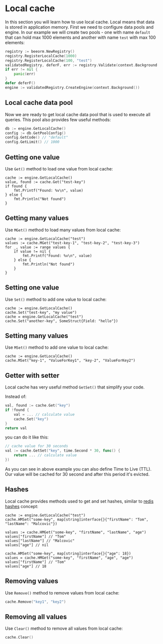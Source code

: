 # Local cache

In this section you will learn how to use local cache.
Local means that data is stored in application memory.
First we need to configure data pools and engine. In our example
we will create two pools - one with name `default` that can hold max 1000 elements
and another with name `test` with max 100 elements:

```go
registry := beeorm.NewRegistry()
registry.RegisterLocalCache(1000)
registry.RegisterLocalCache(100, "test")
validatedRegistry, deferF, err := registry.Validate(context.Background())
if err != nil {
    panic(err)
}
defer deferF()
engine := validatedRegistry.CreateEngine(context.Background())
```

## Local cache data pool

Now we are ready to get local cache data pool that is used to execute all queries.
This pool also provides few useful methods:

```go
db := engine.GetLocalCache()
config := db.GetPoolConfig()
config.GetCode() // "default"
config.GetLimit() // 1000
```

## Getting one value

Use ``Get()`` method to load one value from local cache:

```go{2}
cache := engine.GetLocalCache()
value, found := cache.Get("test-key")
if found {
    fmt.Printf("Found: %v\n", value)
} else {
    fmt.Println("Not found")
}
```

## Getting many values

Use ``MGet()`` method to load many values from local cache:

```go{2}
cache := engine.GetLocalCache("test")
values := cache.MGet("test-key-1", "test-key-2", "test-key-3")
for _, value := range values {
    if value != nil {
        fmt.Printf("Found: %v\n", value)
    } else {
        fmt.Println("Not found")
    }
}
```

## Setting one value

Use ``Set()`` method to add one value to local cache:

```go{2,4}
cache := engine.GetLocalCache()
cache.Set("test-key", "my value")
cache = engine.GetLocalCache("test")
cache.Set("another-key", SomeStruct{Field: "hello"})
```

## Setting many values

Use ``MSet()`` method to add one value to local cache:

```go{2,4}
cache := engine.GetLocalCache()
cache.MSet("key-1", "ValueForKey1", "key-2", "ValueForKey2")
```

## Getter with setter

Local cache has very useful method `GetSet()` that
simplify your code. 

Instead of:

```go
val, found := cache.Get("key")
if !found {
    val = ... // calculate value
    cache.Set("key")
}
return val
```

you can do it like this:

```go
// cache value for 30 seconds
val := cache.GetSet("key", time.Second * 30, func() {
    return ... // calculate value
})
```

As you can see in above example you can also define Time to Live (TTL). 
Our value will be cached for 30 second and after this period it's evicted.


## Hashes

Local cache provides methods used to get and set hashes, similar
to [redis hashes](https://redis.io/topics/data-types#hashes) concept:

```go{2,4,9,10}
cache := engine.GetLocalCache("test")
cache.HMSet("some-key", map[string]interface{}{"firstName": "Tom", "lastName": "Malcovic"})

values := cache.HMGet("some-key", "firstName", "lastName", "age")
values["firstName"] // "Tom"
values["lastName"] // "Malcovic"
values["age"] // nil

cache.HMSet("some-key", map[string]interface{}{"age": 18})
values = cache.HMGet("some-key", "firstName", "age", "age")
values["firstName"] // "Tom"
values["age"] // 18
```

## Removing values

Use ``Remove()`` method to remove values from local cache:

```go
cache.Remove("key1", "key2")
```


## Removing all values

Use ``Clear()`` method to remove all values from local cache:

```go
cache.Clear()
```
